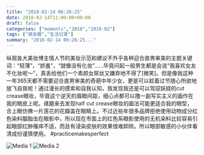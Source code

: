 ```yaml
---
title: "2018-02-14 06:26:25"
date: 2018-02-14T11:00:00+08:00
draft: false
categories: ["moments","2018","2018-02"]
tags: ["朋友圈","生活记录"]
summary: "2018-02-14 06:26:25..."
---
```


纵观各大美妆博主情人节的美妆示范和建议不外乎各种迎合直男审美的主题关键词：“轻薄”，“娇羞”，“就像没有化妆”……毕竟问起一般男生都是会说“我喜欢女友不化妆呢～”，真丢给他们一个素颜女屌丝又嫌弃地不得了[微笑]。但是像我这种一年365天都不需要迎合直男审美的奇葩中年少女，更是可以趁着过节随心所欲地放飞自我呢！通过漫长的摸索和自我认知，我发现我还是可以驾驭妖娆的cut crease眼妆，毕竟这个逆天的眉眼间距，细心点都可以撸一副写实主义的画作在我的眼皮上呢。琢磨来去发现half cut crease眼妆的画法可能更适合我的眼型，合上眼仿佛一片莲花的花瓣盖在眼睛上。不过近些年很多品牌拒绝使用动物成分红色染料胭脂虫在眼影中，所以现在市面上的红色系眼影使用的无机染料比较容易引起眼部红肿瘙痒不适，而且有浸染皮肤的效果很难卸除。所以眼部敏感的小伙伴看清成份谨慎使用。
#practicemakesperfect

![Media 1](/Moments/photos/2018-02-14/201802140626250.jpg)
![Media 2](/Moments/photos/2018-02-14/201802140626251.jpg)

